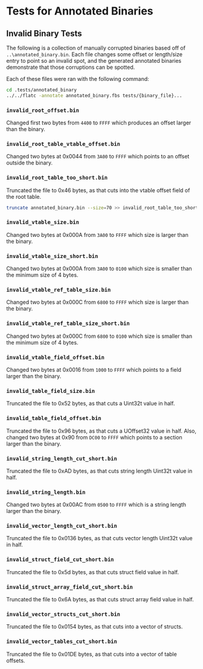# Tests for Annotated Binaries

## Invalid Binary Tests

The following is a collection of manually corrupted binaries based off of
`..\annotated_binary.bin`. Each file changes some offset or length/size entry to
point so an invalid spot, and the generated annotated binaries demonstrate that
those corruptions can be spotted.

Each of these files were ran with the following command:

```sh
cd .tests/annotated_binary
../../flatc -annotate annotated_binary.fbs tests/{binary_file}...
```

### `invalid_root_offset.bin`

Changed first two bytes from `4400` to `FFFF` which produces an offset larger
than the binary.

### `invalid_root_table_vtable_offset.bin`

Changed two bytes at 0x0044 from `3A00` to `FFFF` which points to an offset
outside the binary.

### `invalid_root_table_too_short.bin`

Truncated the file to 0x46 bytes, as that cuts into the vtable offset field of
the root table.

```sh
truncate annotated_binary.bin --size=70 >> invalid_root_table_too_short.bin
```

### `invalid_vtable_size.bin`

Changed two bytes at 0x000A from `3A00` to `FFFF` which size is larger than the
binary.

### `invalid_vtable_size_short.bin`

Changed two bytes at 0x000A from `3A00` to `0100` which size is smaller than the
minimum size of 4 bytes.

### `invalid_vtable_ref_table_size.bin`

Changed two bytes at 0x000C from `6800` to `FFFF` which size is larger than the
binary.

### `invalid_vtable_ref_table_size_short.bin`

Changed two bytes at 0x000C from `6800` to `0100` which size is smaller than 
the minimum size of 4 bytes.

### `invalid_vtable_field_offset.bin`

Changed two bytes at 0x0016 from `1000` to `FFFF` which points to a field larger
than the binary.

### `invalid_table_field_size.bin`

Truncated the file to 0x52 bytes, as that cuts a Uint32t value in half.

### `invalid_table_field_offset.bin`

Truncated the file to 0x96 bytes, as that cuts a UOffset32 value in half. Also,
changed two bytes at 0x90 from `DC00` to `FFFF` which points to a section larger
than the binary.

### `invalid_string_length_cut_short.bin`

Truncated the file to 0xAD bytes, as that cuts string length Uint32t value in 
half.

### `invalid_string_length.bin`

Changed two bytes at 0x00AC from `0500` to `FFFF` which is a string length
larger than the binary.

### `invalid_vector_length_cut_short.bin`

Truncated the file to 0x0136 bytes, as that cuts vector length Uint32t value in 
half.

### `invalid_struct_field_cut_short.bin`

Truncated the file to 0x5d bytes, as that cuts struct field value in half.

### `invalid_struct_array_field_cut_short.bin`

Truncated the file to 0x6A bytes, as that cuts struct array field value in half.

### `invalid_vector_structs_cut_short.bin`

Truncated the file to 0x0154 bytes, as that cuts into a vector of structs.

### `invalid_vector_tables_cut_short.bin`

Truncated the file to 0x01DE bytes, as that cuts into a vector of table offsets.